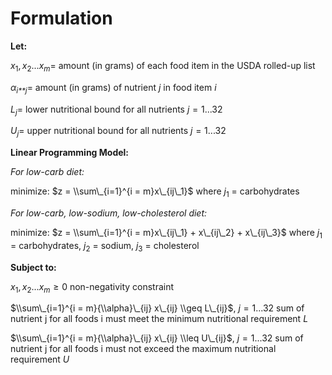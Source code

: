 Formulation
================

**Let:**

*x*<sub>1</sub>, *x*<sub>2</sub>...*x*<sub>*m*</sub>= amount (in grams) of each food item in the USDA rolled-up list

*α*<sub>*i**j*</sub>= amount (in grams) of nutrient *j* in food item *i*

*L*<sub>*j*</sub>= lower nutritional bound for all nutrients *j* = 1...32

*U*<sub>*j*</sub>= upper nutritional bound for all nutrients *j* = 1...32

**Linear Programming Model:**

*For low-carb diet:*

minimize: $z = \\sum\_{i=1}^{i = m}x\_{ij\_1}$ where *j*<sub>1</sub> = carbohydrates

*For low-carb, low-sodium, low-cholesterol diet:*

minimize: $z = \\sum\_{i=1}^{i = m}x\_{ij\_1} + x\_{ij\_2} + x\_{ij\_3}$ where *j*<sub>1</sub> = carbohydrates, *j*<sub>2</sub> = sodium, *j*<sub>3</sub> = cholesterol

**Subject to:**

*x*<sub>1</sub>, *x*<sub>2</sub>...*x*<sub>*m*</sub> ≥ 0 non-negativity constraint

$\\sum\_{i=1}^{i = m}{\\alpha}\_{ij} x\_{ij} \\geq L\_{ij}$, *j* = 1...32 sum of nutrient j for all foods i must meet the minimum nutritional requirement *L*

$\\sum\_{i=1}^{i = m}{\\alpha}\_{ij} x\_{ij} \\leq U\_{ij}$, *j* = 1...32 sum of nutrient j for all foods i must not exceed the maximum nutritional requirement *U*
